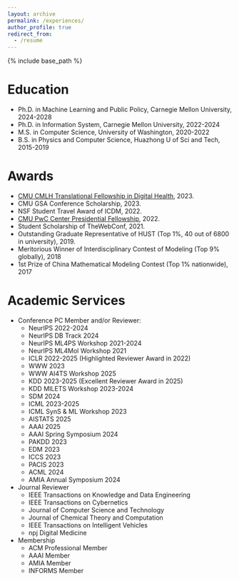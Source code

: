 ```yaml
---
layout: archive
permalink: /experiences/
author_profile: true
redirect_from:
  - /resume
---
```


{% include base_path %}

Education
======
* Ph.D. in Machine Learning and Public Policy, Carnegie Mellon University, 2024-2028
* Ph.D. in Information System, Carnegie Mellon University, 2022-2024
* M.S. in Computer Science, University of Washington, 2020-2022
* B.S. in Physics and Computer Science, Huazhong U of Sci and Tech, 2015-2019

Awards
======
* [CMU CMLH Translational Fellowship in Digital Health](https://www.cs.cmu.edu/cmlh/translational-fellows), 2023.
* CMU GSA Conference Scholarship, 2023.
* NSF Student Travel Award of ICDM, 2022.
* [CMU PwC Center Presidential Fellowship](https://www.cmu.edu/risk-reg-center/index.html), 2022.
* Student Scholarship of TheWebConf, 2021.
* Outstanding Graduate Representative of HUST (Top 1%, 40 out of 6800 in university), 2019.
* Meritorious Winner of Interdisciplinary Contest of Modeling (Top 9% globally), 2018
* 1st Prize of China Mathematical Modeling Contest (Top 1% nationwide), 2017

Academic Services
======
* Conference PC Member and/or Reviewer:
  * NeurIPS 2022-2024
  * NeurIPS DB Track 2024
  * NeurIPS ML4PS Workshop 2021-2024
  * NeurIPS ML4Mol Workshop 2021
  * ICLR 2022-2025 (Highlighted Reviewer Award in 2022)
  * WWW 2023
  * WWW AI4TS Workshop 2025
  * KDD 2023-2025 (Excellent Reviewer Award in 2025)
  * KDD MILETS Workshop 2023-2024
  * SDM 2024
  * ICML 2023-2025
  * ICML SynS & ML Workshop 2023
  * AISTATS 2025
  * AAAI 2025
  * AAAI Spring Symposium 2024
  * PAKDD 2023
  * EDM 2023
  * ICCS 2023
  * PACIS 2023
  * ACML 2024
  * AMIA Annual Symposium 2024
* Journal Reviewer
  * IEEE Transactions on Knowledge and Data Engineering
  * IEEE Transactions on Cybernetics
  * Journal of Computer Science and Technology
  * Journal of Chemical Theory and Computation
  * IEEE Transactions on Intelligent Vehicles
  * npj Digital Medicine
* Membership
  * ACM Professional Member
  * AAAI Member
  * AMIA Member
  * INFORMS Member

  
